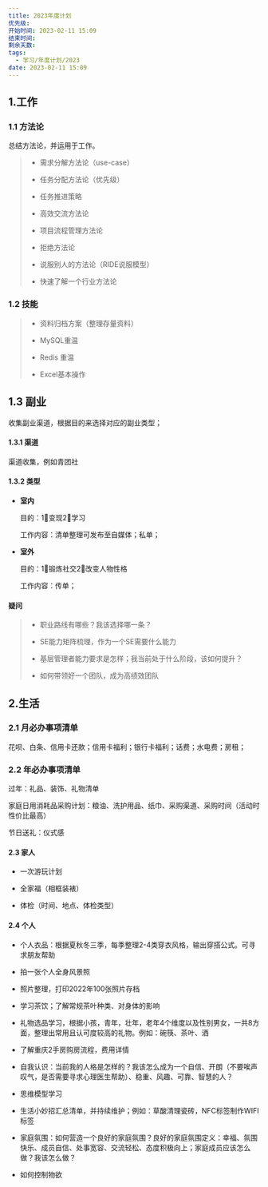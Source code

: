 ```yaml
---
title: 2023年度计划
优先级: 
开始时间: 2023-02-11 15:09
结束时间: 
剩余天数: 
tags:
  - 学习/年度计划/2023
date: 2023-02-11 15:09
---
```



## 1.工作

### 1.1 方法论

总结方法论，并运用于工作。

> -   需求分解方法论（use-case）
>     
> -   任务分配方法论（优先级）
>     
> -   任务推进策略
>     
> -   高效交流方法论
>     
> -   项目流程管理方法论
>     
> -   拒绝方法论
>     
> -   说服别人的方法论（RIDE说服模型）
>     
> -   快速了解一个行业方法论
>     

### 1.2 技能

> -   资料归档方案（整理存量资料）
>     
> -   MySQL重温
>     
> -   Redis 重温
>     
> -   Excel基本操作
>     

## 1.3 副业

收集副业渠道，根据目的来选择对应的副业类型；

#### 1.3.1 渠道

渠道收集，例如青团社

#### 1.3.2 类型

-   **室内**
    
    目的：1⃣️变现2⃣️学习
    
    工作内容：清单整理可发布至自媒体；私单；
    
-   **室外**
    
    目的：1⃣️锻炼社交2⃣️改变人物性格
    
    工作内容：传单；
    

#### 疑问

> -   职业路线有哪些？我该选择哪一条？
>     
> -   SE能力矩阵梳理，作为一个SE需要什么能力
>     
> -   基层管理者能力要求是怎样；我当前处于什么阶段，该如何提升？
>     
> -   如何带领好一个团队，成为高绩效团队
>     

## 2.生活

### 2.1 月必办事项清单

花呗、白条、信用卡还款；信用卡福利；银行卡福利；话费；水电费；房租；

### 2.2 年必办事项清单

过年：礼品、装饰、礼物清单

家庭日用消耗品采购计划：粮油、洗护用品、纸巾、采购渠道、采购时间（活动时性价比最高）

节日送礼：仪式感

#### 2.3 家人

-   一次游玩计划
    
-   全家福（相框装裱）
    
-   体检（时间、地点、体检类型）
    

#### 2.4 个人

-   个人衣品：根据夏秋冬三季，每季整理2-4类穿衣风格，输出穿搭公式。可寻求朋友帮助
    
-   拍一张个人全身风景照
    
-   照片整理，打印2022年100张照片存档
    
-   学习茶饮；了解常规茶叶种类、对身体的影响
    
-   礼物选品学习，根据小孩，青年，壮年，老年4个维度以及性别男女，一共8方面，整理出常用且认可度较高的礼物。例如：碗筷、茶叶、酒
    
-   了解重庆2手房购房流程，费用详情
    
-   自我认识：当前我的人格是怎样的？我该怎么成为一个自信、开朗（不要唉声叹气，是否需要寻求心理医生帮助）、稳重、风趣、可靠、智慧的人？
    
-   思维模型学习
    
-   生活小妙招汇总清单，并持续维护；例如：草酸清理瓷砖，NFC标签制作WIFI标签
    
-   家庭氛围：如何营造一个良好的家庭氛围？良好的家庭氛围定义：幸福、氛围快乐、成员自信、处事宽容、交流轻松、态度积极向上；家庭成员应该怎么做？我该怎么做？
    
-   如何控制物欲
